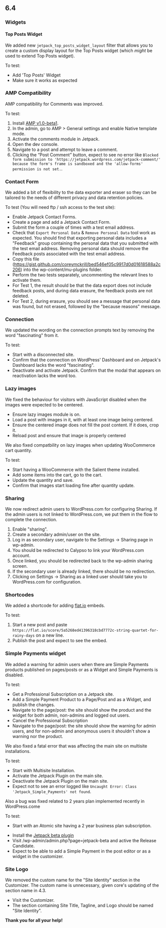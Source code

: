 ## 6.4

### Widgets

#### Top Posts Widget

We added new `jetpack_top_posts_widget_layout` filter that allows you to create a custom display layout for the Top Posts widget (which _might_ be used to extend Top Posts widget).

To test:

- Add 'Top Posts' Widget
- Make sure it works as expected

### AMP Compatibility

AMP compatibility for Comments was improved.

To test:

1. Install [AMP v1.0-beta1](https://github.com/Automattic/amp-wp/releases/tag/1.0-beta1).
2. In the admin, go to AMP > General settings and enable Native template mode.
3. Activate the comments module in Jetpack.
4. Open the dev console.
5. Navigate to a post and attempt to leave a comment.
6. Clicking the “Post Comment” button, expect to see no error like `Blocked form submission to 'https://jetpack.wordpress.com/jetpack-comment/' because the form's frame is sandboxed and the 'allow-forms' permission is not set.`.


### Contact Form

We added a bit of flexibility to the data exporter and eraser so they can be tailored to the needs of different privacy and data retention policies.

To test (You will need ftp / ssh access to the test site):

- Enable Jetpack Contact Forms.
- Create a page and add a Jetpack Contact Form.
- Submit the form a couple of times with a test email address.
- Check that `Export Personal Data` & `Remove Personal Data` tool work as expected. You should find that exporting personal data includes a "Feedback" group containing the personal data that you submitted with the test email address. Removing personal data should remove the Feedback posts associated with the test email address.
- Copy this file (https://gist.github.com/coreymckrill/bed546ef05c9917d0d01618588a2c206) into the wp-content/mu-plugins folder.
- Perform the two tests separately, uncommenting the relevant lines to activate them.
- For Test 1, the result should be that the data export does not include feedback posts, and during data erasure, the feedback posts are not deleted.
- For Test 2, during erasure, you should see a message that personal data was found, but not erased, followed by the "because reasons" message.

### Connection

We updated the wording on the connection prompts text by removing the word "fascinating" from it.

To test:

* Start with a disconnected site.
* Confirm that the connection on WordPress' Dashboard and on Jetpack's Dashboard lacks the word "fascinating".
* Deactivate and activate Jetpack. Confirm that the modal that appears on reactivation lacks the word too.

### Lazy images

We fixed the behaviour for visitors with JavaScript disabled when the images were expected to be centered.

- Ensure lazy images module is on.
- Load a post with images in it, with at least one image being centered.
- Ensure the centered image does not fill the post content. If it does, crop it.
- Reload post and ensure that image is properly centered

We also fixed compatbility on lazy images when updating WooCommerce cart quantity.

To test:

* Start having a WooCommerce with the Salient theme installed.
* Add some items into the cart, go to the cart.
* Update the quantity and save.
* Confirm that images start loading fine after quantity update.

### Sharing

We now redirect admin users to WordPress.com for configuring Sharing. If the admin users is not linked to WordPress.com, we put them in the flow to complete the connection.

1. Enable "sharing".
2. Create a secondary admin/user on the site.
3. Log in as secondary user, navigate to the Settings -> Sharing page in wp-admin.
4. You should be redirected to Calypso to link your WordPress.com account.
5. Once linked, you should be redirected back to the wp-admin sharing screen.
6. If the secondary user is already linked, there should be no redirection.
7. Clicking on Settings -> Sharing as a linked user should take you to WordPress.com for configuration.

### Shortcodes

We added a shortcode for adding [flat.io](https://flat.io) embeds.

To test:

1. Start a new post and paste `https://flat.io/score/5a5268ed41396318cbd7772c-string-quartet-for-rainy-days` on a new line.
2. Publish the post and expect to see the embed.

### Simple Payments widget

We added a warning for admin users when there are Simple Payments products published on pages/posts or as a Widget and Simple Payments is disabled.

To test:

* Get a Professional Subscription on a Jetpack site.
* Add a Simple Payment Product to a Page/Post and as a Widget, and publish the changes.
* Navigate to the page/post: the site should show the product and the widget for both admin, non-admins and logged out users.
* Cancel the Professional Subscription
* Navigate to the page/post: the site should show the warning for admin users, and for non-admin and anonymous users it shouldn't show a warning nor the product.

We also fixed a fatal error that was affecting the main site on multisite installations.

To test:

* Start with Multisite Installation.
* Activate the Jetpack Plugin on the main site.
* Deactivate the Jetpack Plugin on the main site.
* Expect not to see an error logged like `Uncaught Error: Class 'Jetpack_Simple_Payments' not found`.

Also a bug was fixed related to 2 years plan implemented recently in WordPress.come

To test:

* Start with an Atomic site having a 2 year business plan subscription.
- Install the [Jetpack beta plugin](https://jetpack.com/download-jetpack-beta/)
- Visit /wp-admin/admin.php?page=jetpack-beta and active the Release Candidate.
- Expect to be able to add a Simple Payment in the post editor or as a widget in the customizer.

### Site Logo

We removed the custom name for the "Site Identity" section in the Customizer. The custom name is unnecessary, given core's updating of the section name in 4.3.

* Visit the Customizer.
* The section containing Site Title, Tagline, and Logo should be named "Site Identity".

**Thank you for all your help!**
